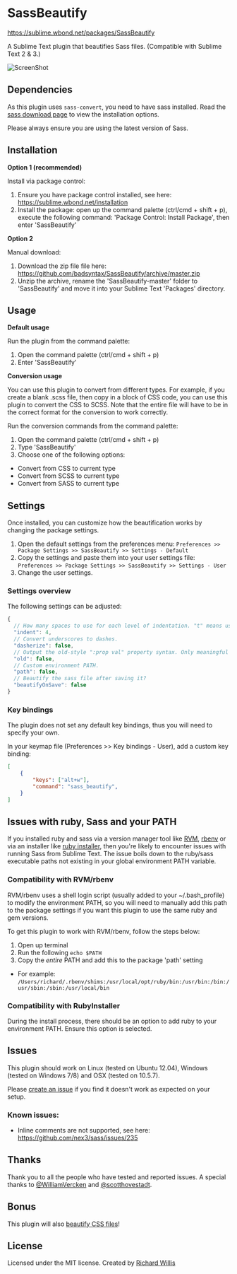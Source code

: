 # SassBeautify

https://sublime.wbond.net/packages/SassBeautify

A Sublime Text plugin that beautifies Sass files. (Compatible with Sublime Text 2 & 3.)

![ScreenShot](https://raw.github.com/badsyntax/SassBeautify/master/assets/screenshot.png)

## Dependencies

As this plugin uses `sass-convert`, you need to have sass installed. Read the [sass download page](http://sass-lang.com/download.html) to view the installation options.

Please always ensure you are using the latest version of Sass.

## Installation

**Option 1 (recommended)**

Install via package control:

1. Ensure you have package control installed, see here: https://sublime.wbond.net/installation
2. Install the package: open up the command palette (ctrl/cmd + shift + p), execute the following command:
'Package Control: Install Package', then enter 'SassBeautify'

**Option 2**

Manual download:

1. Download the zip file file here: https://github.com/badsyntax/SassBeautify/archive/master.zip
2. Unzip the archive, rename the 'SassBeautify-master' folder to 'SassBeautify' and move it into your Sublime Text 'Packages' directory.

## Usage

**Default usage**

Run the plugin from the command palette:

1. Open the command palette (ctrl/cmd + shift + p)
2. Enter 'SassBeautify'

**Conversion usage**

You can use this plugin to convert from different types. For example, if you create a blank .scss file, then copy in a block of CSS code, you can use this plugin to convert the CSS to SCSS. Note that the entire file will have to be in the correct format for the conversion to work correctly.

Run the conversion commands from the command palette:

1. Open the command palette (ctrl/cmd + shift + p)
2. Type 'SassBeautify'
3. Choose one of the following options:
  * Convert from CSS to current type
  * Convert from SCSS to current type
  * Convert from SASS to current type

## Settings

Once installed, you can customize how the beautification works by changing the package settings.

1. Open the default settings from the preferences menu: `Preferences >> Package Settings >> SassBeautify >> Settings - Default`
2. Copy the settings and paste them into your user settings file: `Preferences >> Package Settings >> SassBeautify >> Settings - User`
3. Change the user settings.

### Settings overview

The following settings can be adjusted:

```javascript
{
  // How many spaces to use for each level of indentation. "t" means use hard tabs.
  "indent": 4,
  // Convert underscores to dashes.
  "dasherize": false,
  // Output the old-style ":prop val" property syntax. Only meaningful when generating Sass.
  "old": false,
  // Custom environment PATH.
  "path": false,
  // Beautify the sass file after saving it?
  "beautifyOnSave": false
}
```

### Key bindings

The plugin does not set any default key bindings, thus you will need to specify your own.

In your keymap file (Preferences >> Key bindings - User), add a custom key binding:

```json
[
    {
        "keys": ["alt+w"],
        "command": "sass_beautify",
    }
]
```


## Issues with ruby, Sass and your PATH

If you installed ruby and sass via a version manager tool like [RVM](https://rvm.io/), [rbenv](https://github.com/sstephenson/rbenv) or via an installer like [ruby installer](http://rubyinstaller.org/), then you're likely to encounter issues with running Sass from Sublime Text. The issue boils down to the ruby/sass executable paths not existing in your global environment PATH variable.

### Compatibility with RVM/rbenv

RVM/rbenv uses a shell login script (usually added to your ~/.bash_profile) to modify the environment PATH, so you will need to manually add this path to the package settings if you want this plugin to use the same ruby and gem versions.

To get this plugin to work with RVM/rbenv, follow the steps below:

1. Open up terminal
2. Run the following `echo $PATH`
3. Copy the *entire* PATH and add this to the package 'path' setting
 * For example: `/Users/richard/.rbenv/shims:/usr/local/opt/ruby/bin:/usr/bin:/bin:/usr/sbin:/sbin:/usr/local/bin`

### Compatibility with RubyInstaller

During the install process, there should be an option to add ruby to your environment PATH. Ensure this option is selected.

## Issues

This plugin should work on Linux (tested on Ubuntu 12.04), Windows (tested on Windows 7/8) and OSX (tested on 10.5.7).

Please [create an issue](https://github.com/badsyntax/SassBeautify/issues) if you find it doesn't work as expected on your setup.

### Known issues:

* Inline comments are not supported, see here: https://github.com/nex3/sass/issues/235

## Thanks

Thank you to all the people who have tested and reported issues. A special thanks to [@WilliamVercken](https://github.com/WilliamVercken) and [@scotthovestadt](https://github.com/scotthovestadt).

## Bonus

This plugin will also [beautify CSS files](https://github.com/badsyntax/SassBeautify/issues/27)!

## License

Licensed under the MIT license. Created by [Richard Willis](http://badsyntax.co/)
